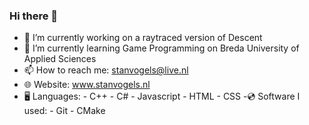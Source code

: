 ### Hi there 👋

- 🔭 I’m currently working on a raytraced version of Descent
- 🌱 I’m currently learning Game Programming on Breda University of Applied Sciences
- 📫 How to reach me: stanvogels@live.nl
- 🌐 Website: www.stanvogels.nl
- 🖥️ Languages:
      - C++
      - C#
      - Javascript
      - HTML
      - CSS
-💿 Software I used:
      - Git
      - CMake
   

<!--
**Reemhi2122/Reemhi2122** is a ✨ _special_ ✨ repository because its `README.md` (this file) appears on your GitHub profile.

Here are some ideas to get you started:

- 🔭 I’m currently working on ...
- 🌱 I’m currently learning ...
- 👯 I’m looking to collaborate on ...
- 🤔 I’m looking for help with ...
- 💬 Ask me about ...
- 📫 How to reach me: ...
- 😄 Pronouns: ...
- ⚡ Fun fact: ...
-->
